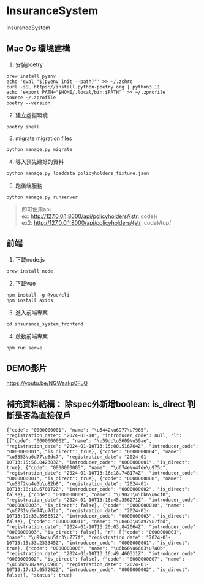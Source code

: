 # InsuranceSystem
InsuranceSystem

## Mac Os 環境建構
1. 安裝poetry
```
brew install pyenv
echo 'eval "$(pyenv init --path)"' >> ~/.zshrc
curl -sSL https://install.python-poetry.org | python3.11
echo 'export PATH="$HOME/.local/bin:$PATH"' >> ~/.zprofile
source ~/.zprofile
poetry --version
```

2. 建立虛擬環境
```
poetry shell
```
3. migrate migration files 
```
python manage.py migrate
```
4. 導入預先建好的資料
```
python manage.py loaddata policyholders_fixture.json
```
5. 跑後端服務
```
python manage.py runserver
```
> 即可使用api  
> ex: http://127.0.0.1:8000/api/policyholders/{str: code}/  
> ex2: http://127.0.0.1:8000/api/policyholders/{str: code}/top/  

## 前端
1. 下載node.js 
```
brew install node
```
2. 下載vue
```
npm install -g @vue/cli
npm install axios
```
3. 進入前端專案
```
cd insurance_system_frontend 
```
4. 啟動前端專案
```
npm run serve
```

## DEMO影片
https://youtu.be/NGWaakp0FLQ

## 補充資料結構： 除spec外新增boolean: is_direct 判斷是否為直接保戶
```
{"code": "0000000001", "name": "\u5442\u6977\u7965", "registration_date": "2024-01-10", "introducer_code": null, "l": [{"code": "0000000002", "name": "\u59dc\u5609\u59ae", "registration_date": "2024-01-10T13:15:00.516764Z", "introducer_code": "0000000001", "is_direct": true}, {"code": "0000000004", "name": "\u5353\u6d77\u6dc7", "registration_date": "2024-01-10T13:15:56.042303Z", "introducer_code": "0000000001", "is_direct": true}, {"code": "0000000005", "name": "\u674e\u4fde\u975c", "registration_date": "2024-01-10T13:16:18.748174Z", "introducer_code": "0000000001", "is_direct": true}, {"code": "0000000008", "name": "\u53f2\u4e3b\u82b8", "registration_date": "2024-01-10T13:18:10.670172Z", "introducer_code": "0000000002", "is_direct": false}, {"code": "0000000009", "name": "\u9023\u5bb6\u6cf0", "registration_date": "2024-01-10T13:18:45.356271Z", "introducer_code": "0000000003", "is_direct": false}, {"code": "0000000010", "name": "\u6731\u5e74\u7d1a", "registration_date": "2024-01-10T13:19:33.395651Z", "introducer_code": "0000000003", "is_direct": false}, {"code": "0000000011", "name": "\u8463\u5a97\u7fbd", "registration_date": "2024-01-10T13:20:03.842064Z", "introducer_code": "0000000003", "is_direct": false}], "r": [{"code": "0000000003", "name": "\u99ac\u5fc3\u777f", "registration_date": "2024-01-10T13:15:33.233345Z", "introducer_code": "0000000001", "is_direct": true}, {"code": "0000000006", "name": "\u6b66\u6603\u7a0b", "registration_date": "2024-01-10T13:16:49.460311Z", "introducer_code": "0000000002", "is_direct": false}, {"code": "0000000007", "name": "\u65bd\u82ae\u6986", "registration_date": "2024-01-10T13:17:17.057202Z", "introducer_code": "0000000002", "is_direct": false}], "status": true}
```
